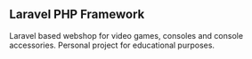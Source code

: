 ## Laravel PHP Framework

Laravel based webshop for video games, consoles and console accessories. Personal project for educational purposes.